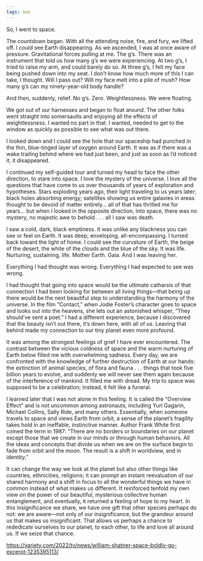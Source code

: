 ```yaml
---
tags: soc
---
```


So, I went to space.

The countdown began. With all the attending noise, fire, and fury, we lifted off. I could see Earth disappearing. As we ascended, I was at once aware of pressure. Gravitational forces pulling at me. The g’s. There was an instrument that told us how many g’s we were experiencing. At two g’s, I tried to raise my arm, and could barely do so. At three g’s, I felt my face being pushed down into my seat. I don’t know how much more of this I can take, I thought. Will I pass out? Will my face melt into a pile of mush? How many g’s can my ninety-year-old body handle?

And then, suddenly, relief. No g’s. Zero. Weightlessness. We were floating.

We got out of our harnesses and began to float around. The other folks went straight into somersaults and enjoying all the effects of weightlessness. I wanted no part in that. I wanted, needed to get to the window as quickly as possible to see what was out there.

I looked down and I could see the hole that our spaceship had punched in the thin, blue-tinged layer of oxygen around Earth. It was as if there was a wake trailing behind where we had just been, and just as soon as I’d noticed it, it disappeared.

I continued my self-guided tour and turned my head to face the other direction, to stare into space. I love the mystery of the universe. I love all the questions that have come to us over thousands of years of exploration and hypotheses. Stars exploding years ago, their light traveling to us years later; black holes absorbing energy; satellites showing us entire galaxies in areas thought to be devoid of matter entirely… all of that has thrilled me for years… but when I looked in the opposite direction, into space, there was no mystery, no majestic awe to behold . . . all I saw was death.

I saw a cold, dark, black emptiness. It was unlike any blackness you can see or feel on Earth. It was deep, enveloping, all-encompassing. I turned back toward the light of home. I could see the curvature of Earth, the beige of the desert, the white of the clouds and the blue of the sky. It was life. Nurturing, sustaining, life. Mother Earth. Gaia. And I was leaving her.

Everything I had thought was wrong. Everything I had expected to see was wrong.

I had thought that going into space would be the ultimate catharsis of that connection I had been looking for between all living things—that being up there would be the next beautiful step to understanding the harmony of the universe. In the film “Contact,” when Jodie Foster’s character goes to space and looks out into the heavens, she lets out an astonished whisper, “They should’ve sent a poet.” I had a different experience, because I discovered that the beauty isn’t out there, it’s down here, with all of us. Leaving that behind made my connection to our tiny planet even more profound.

It was among the strongest feelings of grief I have ever encountered. The contrast between the vicious coldness of space and the warm nurturing of Earth below filled me with overwhelming sadness. Every day, we are confronted with the knowledge of further destruction of Earth at our hands: the extinction of animal species, of flora and fauna . . . things that took five billion years to evolve, and suddenly we will never see them again because of the interference of mankind. It filled me with dread. My trip to space was supposed to be a celebration; instead, it felt like a funeral.

I learned later that I was not alone in this feeling. It is called the “Overview Effect” and is not uncommon among astronauts, including Yuri Gagarin, Michael Collins, Sally Ride, and many others. Essentially, when someone travels to space and views Earth from orbit, a sense of the planet’s fragility takes hold in an ineffable, instinctive manner. Author Frank White first coined the term in 1987: “There are no borders or boundaries on our planet except those that we create in our minds or through human behaviors. All the ideas and concepts that divide us when we are on the surface begin to fade from orbit and the moon. The result is a shift in worldview, and in identity.”

It can change the way we look at the planet but also other things like countries, ethnicities, religions; it can prompt an instant reevaluation of our shared harmony and a shift in focus to all the wonderful things we have in common instead of what makes us different. It reinforced tenfold my own view on the power of our beautiful, mysterious collective human entanglement, and eventually, it returned a feeling of hope to my heart. In this insignificance we share, we have one gift that other species perhaps do not: we are aware—not only of our insignificance, but the grandeur around us that makes us insignificant. That allows us perhaps a chance to rededicate ourselves to our planet, to each other, to life and love all around us. If we seize that chance.

<https://variety.com/2022/tv/news/william-shatner-space-boldly-go-excerpt-1235395113/>
